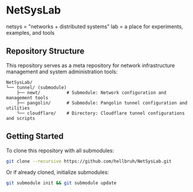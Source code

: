 # NetSysLab
netsys = "networks + distributed systems" lab = a place for experiments, examples, and tools

## Repository Structure

This repository serves as a meta repository for network infrastructure management and system administration tools:

```
NetSysLab/
└── tunnel/ (submodule)
    ├── newt/          # Submodule: Network configuration and management tools
    ├── pangolin/      # Submodule: Pangolin tunnel configuration and utilities
    └── cloudflare/    # Directory: Cloudflare tunnel configurations and scripts
```

## Getting Started

To clone this repository with all submodules:
```bash
git clone --recursive https://github.com/hellbruh/NetSysLab.git
```

Or if already cloned, initialize submodules:
```bash
git submodule init && git submodule update
```
